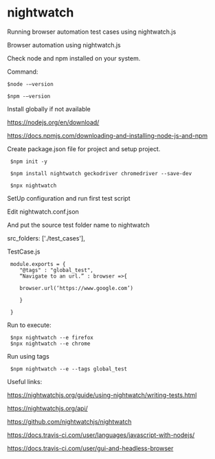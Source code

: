 # nightwatch
Running browser automation test cases using nightwatch.js


Browser automation using nightwatch.js 

 

Check node and npm installed on your system.  

Command: 

    $node -–version 

    $npm -–version 

 

Install globally if  not available 

https://nodejs.org/en/download/ 

https://docs.npmjs.com/downloading-and-installing-node-js-and-npm 

 

Create package.json file for project and setup project. 

     $npm init -y 

     $npm install nightwatch geckodriver chromedriver --save-dev 

     $npx nightwatch 

 

SetUp configuration and run first test script 

 

Edit nightwatch.conf.json  

And put the source test folder name to nightwatch 

src_folders: ['./test_cases'], 

 

TestCase.js 

 

     module.exports = { 
        "@tags" : "global_test",
        “Navigate to an url.” : browser =>{ 

        browser.url(‘https://www.google.com’) 

        } 

     } 

 
Run to execute:
     
     $npx nightwatch --e firefox
     $npx nightwatch --e chrome
     
Run using tags

     $npm nightwatch --e --tags global_test
 

 

Useful links:  

 

https://nightwatchjs.org/guide/using-nightwatch/writing-tests.html 

https://nightwatchjs.org/api/ 

https://github.com/nightwatchjs/nightwatch 

https://docs.travis-ci.com/user/languages/javascript-with-nodejs/ 

https://docs.travis-ci.com/user/gui-and-headless-browser 

 
